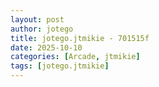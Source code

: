 ```yaml
---
layout: post
author: jotego
title: jotego.jtmikie - 701515f
date: 2025-10-10
categories: [Arcade, jtmikie]
tags: [jotego.jtmikie]
---
```


